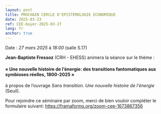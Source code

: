 ```yaml
---
layout: post
title: PROCHAIN CERCLE D'EPISTEMOLOGIE ECONOMIQUE
date: 2025-03-23
ref: CEE-boyer-2025-03-27
lang: fr
anchor: true
---
```


<i class="fas fa-table"></i> Date : _27 mars 2025_ à _18:00_ (salle S.17)

**Jean-Baptiste Fressoz** (CRH - EHESS) animera la séance sur le thème :

#### «  Une nouvelle histoire de l’énergie: des transitions fantomatiques aux symbioses réelles, 1800-2025 »

 à propos de l’ouvrage *Sans transition. Une nouvelle histoire de l'énergie* (Seuil).

Pour rejoindre ce séminaire par zoom, merci de bien vouloir compléter le formulaire suivant: https://framaforms.org/zoom-cee-1673867356 
